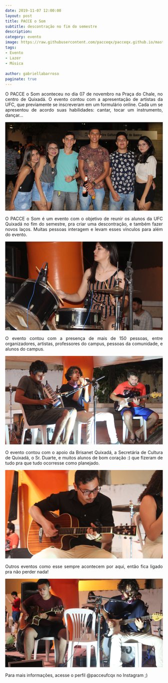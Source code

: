 ```yaml
---
date: 2019-11-07 12:00:00
layout: post
title: PACCE o Som
subtitle: descontração no fim do semestre
description: 
category: evento
image: https://raw.githubusercontent.com/pacceqx/pacceqx.github.io/master/assets/pic/2019-10-15/capa.png
tags:
- Evento
- Lazer
- Música

author: gabriellabarroso
paginate: true
---
```

<p style="text-align: justify">
O PACCE o Som aconteceu no dia 07 de novembro na Praça do Chale, no centro de Quixadá. O evento contou com a apresentação de artistas da UFC, que previamente se inscreveram em um formulário online. Cada um se apresentou de acordo suas habilidades: cantar, tocar um instrumento, dançar... </p>

![](https://raw.githubusercontent.com/pacceqx/pacceqx.github.io/master/assets/pic/2019-11-07/pacce4.png)

<p style="text-align: justify"> O PACCE o Som é um evento com o objetivo de reunir os alunos da UFC Quixadá no fim do semestre, pra criar uma descontração, e também fazer novos laços. Muitas pessoas interagem e levam esses vínculos para além do evento. 
</p>

![](https://raw.githubusercontent.com/pacceqx/pacceqx.github.io/master/assets/pic/2019-11-07/pacce2.png)

<p style="text-align: justify">
 O evento contou com a presença de mais de 150 pessoas, entre organizadores, artistas, professores do campus, pessoas da comunidade, e alunos do campus.
 </p>

![](https://raw.githubusercontent.com/pacceqx/pacceqx.github.io/master/assets/pic/2019-11-07/pacce5.png)

 <p style="text-align: justify">
 O evento contou com o apoio da Brisanet Quixadá, a Secretária de Cultura de Quixadá, o Sr. Duarte, e muitos alunos de bom coração :) que fizeram de tudo pra que tudo ocorresse como planejado. 
 </p>

![](https://raw.githubusercontent.com/pacceqx/pacceqx.github.io/master/assets/pic/2019-11-07/pacce1.png)

<p style="text-align: justify">
 Outros eventos como esse sempre acontecem por aqui, então fica ligado pra não perder nada!
 </p>

![](https://raw.githubusercontent.com/pacceqx/pacceqx.github.io/master/assets/pic/2019-11-07/pacce3.png)

<p style="text-align: justify">
Para mais informações, acesse o perfil @pacceufcqx no Instagram ;)
</p>
